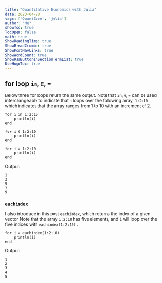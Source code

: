 ```yaml
---
title: "Quantitative Economics with Julia" 
date: 2023-04-20
tags: ['QuantEcon', 'julia']
author: "Me"
showToc: true
TocOpen: false
math: true
ShowReadingTime: true
ShowBreadCrumbs: true
ShowPostNavLinks: true
ShowWordCount: true
ShowRssButtonInSectionTermList: true
UseHugoToc: true
---
```


## for loop  `in`, `∈`, `=` 

Below three for loops return the same output. Note that `in`, `∈`, `=` can be used interchangeably to indicate that `i` loops over the following array, `1:2:10` which indicates that the array ranges from 1 to 10 with an increment of 2. 


```
for i in 1:2:10
    println(i)
end

for i ∈ 1:2:10
    println(i)
end 

for i = 1:2:10
    println(i)
end 
```
Output:
```
1
3
5
7
9
```

### `eachindex`
I also introduce in this post `eachindex`, which returns the index of a given vector. Note that  the array `1:2:10` has five elements, and `i` will loop over the five indices with `eachindex(1:2:10)` .
```
for i = eachindex(1:2:10)
    println(i)
end 
```

Output:
```
1
2
3
4
5
```